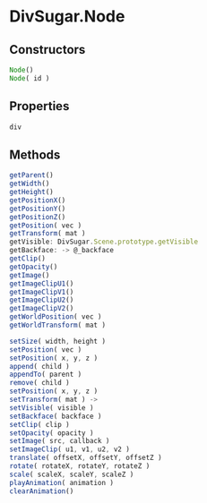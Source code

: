 DivSugar.Node
=============


Constructors
------------

```javascript
Node()
Node( id )
```

Properties
----------

```javascript
div
```

Methods
-------

```javascript
getParent()
getWidth()
getHeight()
getPositionX()
getPositionY()
getPositionZ()
getPosition( vec )
getTransform( mat )
getVisible: DivSugar.Scene.prototype.getVisible
getBackface: -> @_backface
getClip()
getOpacity()
getImage()
getImageClipU1()
getImageClipV1()
getImageClipU2()
getImageClipV2()
getWorldPosition( vec )
getWorldTransform( mat )
```

```javascript
setSize( width, height )
setPosition( vec )
setPosition( x, y, z )
append( child )
appendTo( parent )
remove( child )
setPosition( x, y, z )
setTransform( mat ) ->
setVisible( visible )
setBackface( backface )
setClip( clip )
setOpacity( opacity )
setImage( src, callback )
setImageClip( u1, v1, u2, v2 )
translate( offsetX, offsetY, offsetZ )
rotate( rotateX, rotateY, rotateZ )
scale( scaleX, scaleY, scaleZ )
playAnimation( animation )
clearAnimation()
```

